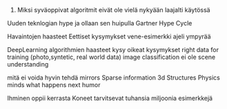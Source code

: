 

1) Miksi syväoppivat algoritmit eivät ole vielä nykyään laajalti käytössä


Uuden teknlogian hype ja ollaan sen huipulla
Gartner Hype Cycle

Havaintojen haasteet
Eettiset kysymykset
    vene-esimerkki ajeli ympyrää

DeepLearning algorithmien haasteet
    kysy oikeat kysymykset
    right data for training (photo,syntetic, real world data)
    image classification ei ole scene understanding

mitä ei voida hyvin tehdä
    mirrors
    Sparse information
    3d Structures
    Physics
    minds
    what happens next
    humor

Ihminen oppii kerrasta
Koneet tarvitsevat tuhansia miljoonia esimerkkejä



